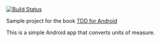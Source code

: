 [![Build Status](https://travis-ci.org/xpmatteo/unit-doctor.svg?branch=master)](https://travis-ci.org/xpmatteo/unit-doctor)

Sample project for the book [TDD for Android](http://leanpub.com/tddforandroid)

This is a simple Android app that converts units of measure.


